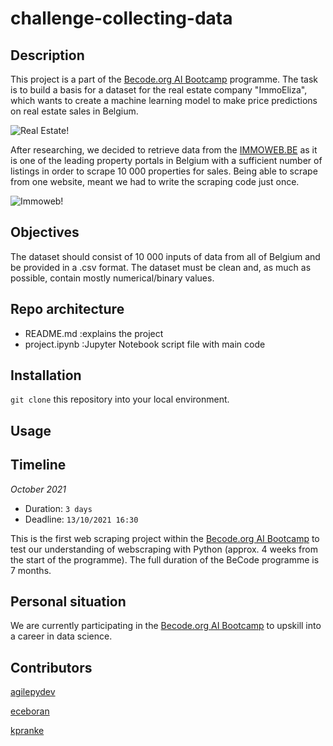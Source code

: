 # challenge-collecting-data

## Description
This project is a part of the [Becode.org AI Bootcamp](https://becode.org/learn/ai-bootcamp/) programme. The task is to build a basis for a dataset for the real estate company "ImmoEliza", which wants to create a machine learning model to make price predictions on real estate sales in Belgium. 

![Real Estate!](https://images.pexels.com/photos/106399/pexels-photo-106399.jpeg?auto=compress&cs=tinysrgb&dpr=1&w=500)

After researching, we decided to retrieve data from the [IMMOWEB.BE](https://www.immoweb.be/) as it is one of the leading property portals in Belgium with a sufficient number of listings in order to scrape 10 000 properties for sales. Being able to scrape from one website, meant we had to write the scraping code just once.

![Immoweb!](https://assets.immoweb.be/57/images/logos/brand-logo.svg) 

## Objectives

The dataset should consist of 10 000 inputs of data from all of Belgium and be provided in a .csv format. The dataset must be clean and, as much as possible, contain mostly numerical/binary values.

## Repo architecture

* README.md      :explains the project
* project.ipynb  :Jupyter Notebook script file with main code

## Installation

`git clone` this repository into your local environment. 

## Usage

## Timeline
*October 2021*

- Duration: `3 days`
- Deadline: `13/10/2021 16:30`

This is the first web scraping project within the [Becode.org AI Bootcamp](https://becode.org/learn/ai-bootcamp/) to test our understanding of webscraping with Python (approx. 4 weeks from the start of the programme). The full duration of the BeCode programme is 7 months. 

## Personal situation
We are currently participating in the [Becode.org AI Bootcamp](https://becode.org/learn/ai-bootcamp/) to upskill into a career in data science. 

## Contributors
[agilepydev](https://github.com/agilepydev)

[eceboran](https://github.com/eceboran)

[kpranke](https://github.com/kpranke)